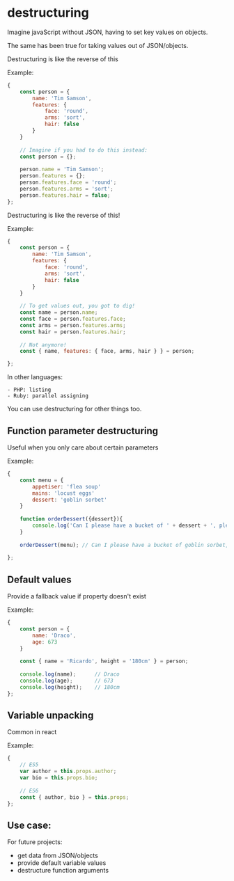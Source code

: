 
# destructuring


Imagine javaScript without JSON, having to set key values on objects.

The same has been true for taking values out of JSON/objects.

Destructuring is like the reverse of this

Example:

```javascript
{
    const person = {
        name: 'Tim Samson',
        features: {
            face: 'round',
            arms: 'sort',
            hair: false
        }
    }
    
    // Imagine if you had to do this instead:
    const person = {};
    
    person.name = 'Tim Samson';
    person.features = {};
    person.features.face = 'round';
    person.features.arms = 'sort';
    person.features.hair = false;
};
```

Destructuring is like the reverse of this!

Example:

```javascript
{
    const person = {
        name: 'Tim Samson',
        features: {
            face: 'round',
            arms: 'sort',
            hair: false
        }
    }
    
    // To get values out, you got to dig!
    const name = person.name;
    const face = person.features.face;
    const arms = person.features.arms;
    const hair = person.features.hair;
    
    // Not anymore!
    const { name, features: { face, arms, hair } } = person;

};
```

In other languages: 

    - PHP: listing
    - Ruby: parallel assigning

You can use destructuring for other things too.


## Function parameter destructuring

Useful when you only care about certain parameters

Example:

```javascript
{
    const menu = {
        appetiser: 'flea soup'
        mains: 'locust eggs'
        dessert: 'goblin sorbet'
    }
    
    function orderDessert({dessert}){
        console.log('Can I please have a bucket of ' + dessert + ', please?');
    }
    
    orderDessert(menu); // Can I please have a bucket of goblin sorbet, please?
    
};
```

## Default values

Provide a fallback value if property doesn't exist

Example:

```javascript
{
    const person = {
        name: 'Draco',
        age: 673
    }
    
    const { name = 'Ricardo', height = '180cm' } = person;
    
    console.log(name);      // Draco
    console.log(age);       // 673
    console.log(height);    // 180cm
};
```

## Variable unpacking

Common in react

Example:

```javascript
{
    // ES5
    var author = this.props.author;
    var bio = this.props.bio;
        
    // ES6
    const { author, bio } = this.props;  
};
```

## Use case: 

For future projects:

- get data from JSON/objects
- provide default variable values
- destructure function arguments
